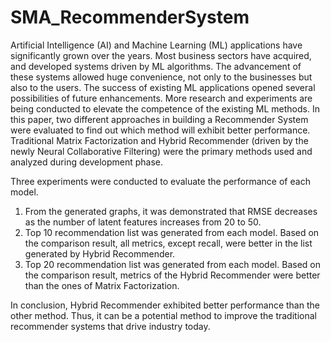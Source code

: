 # SMA_RecommenderSystem

Artificial Intelligence (AI) and Machine Learning (ML) applications have significantly grown over the years. Most business sectors have acquired, and developed systems driven by ML algorithms. The advancement of these systems allowed huge convenience, not only to the businesses but also to the users. The success of existing ML applications opened several possibilities of future enhancements. More research and experiments are being conducted to elevate the competence of the existing ML methods. In this paper, two different approaches in building a Recommender System were evaluated to find out which method will exhibit better performance.
Traditional Matrix Factorization and Hybrid Recommender (driven by the newly Neural Collaborative Filtering) were the primary methods used and analyzed during development phase.

Three experiments were conducted to evaluate the performance of each model. 

1.	From the generated graphs, it was demonstrated that RMSE decreases as the number of latent features increases from 20 to 50. 
2.	Top 10 recommendation list was generated from each model. Based on the comparison result, all metrics, except recall, were better in the list generated by Hybrid Recommender.
3.	Top 20 recommendation list was generated from each model. Based on the comparison result, metrics of the Hybrid Recommender were better than the ones of Matrix Factorization. 

In conclusion, Hybrid Recommender exhibited better performance than the other method. Thus, it can be a potential method to improve the traditional recommender systems that drive industry today.


